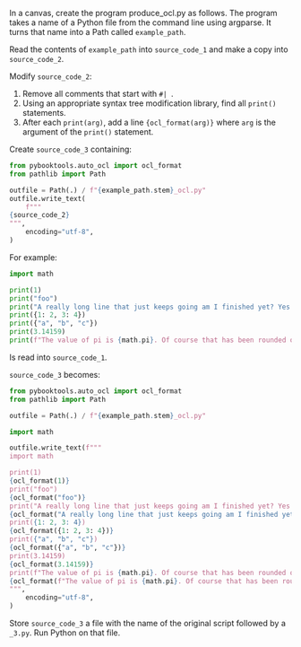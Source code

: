 In a canvas, create the program produce_ocl.py as follows.
The program takes a name of a Python file from the command line using argparse.
It turns that name into a Path called `example_path`.

Read the contents of `example_path` into `source_code_1` and make a copy into `source_code_2`.

Modify `source_code_2`:
1. Remove all comments that start with `#| `.
2. Using an appropriate syntax tree modification library, find all `print()` statements.
3. After each `print(arg)`, add a line
    `{ocl_format(arg)}`
   where `arg` is the argument of the `print()` statement.

Create `source_code_3` containing:

```python
from pybooktools.auto_ocl import ocl_format
from pathlib import Path

outfile = Path(.) / f"{example_path.stem}_ocl.py" 
outfile.write_text(
    f"""
{source_code_2}
""",
    encoding="utf-8",
)
```


For example:

```python
import math

print(1)
print("foo")
print("A really long line that just keeps going am I finished yet? Yes!")
print({1: 2, 3: 4})
print({"a", "b", "c"})
print(3.14159)
print(f"The value of pi is {math.pi}. Of course that has been rounded off")
```

Is read into `source_code_1`.

`source_code_3` becomes:

```python
from pybooktools.auto_ocl import ocl_format
from pathlib import Path

outfile = Path(.) / f"{example_path.stem}_ocl.py"

import math

outfile.write_text(f"""
import math

print(1)
{ocl_format(1)}
print("foo")
{ocl_format("foo")}
print("A really long line that just keeps going am I finished yet? Yes!")
{ocl_format("A really long line that just keeps going am I finished yet? Yes!")}
print({1: 2, 3: 4})
{ocl_format({1: 2, 3: 4})}
print({"a", "b", "c"})
{ocl_format({"a", "b", "c"})}
print(3.14159)
{ocl_format(3.14159)}
print(f"The value of pi is {math.pi}. Of course that has been rounded off")
{ocl_format(f"The value of pi is {math.pi}. Of course that has been rounded off")}
""",
    encoding="utf-8",
)
```

Store `source_code_3` a file with the name of the original script followed by a `_3.py`.
Run Python on that file.
